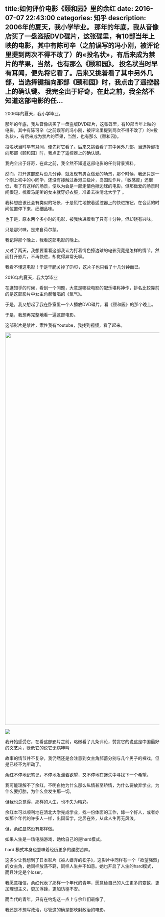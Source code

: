 title:如何评价电影《颐和园》里的余红
date: 2016-07-07   22:43:00 
categories: 知乎 
 description: 2006年的夏天，我小学毕业。 那年的年底，我从音像店买了一盘盗版DVD碟片，这张碟里，有10部当年上映的电影，其中有陈可辛（之前误写的冯小刚，被评论里提到两次不得不改了）的«投名状»，有后来成为禁片的苹果，当然，也有那么《颐和园》。 投名状当时早有耳闻，便先将它看了。后来又挑着看了其中另外几部，当选择键指向那部《颐和园》时，我点击了遥控器上的确认键。 我完全出于好奇，在此之前，我全然不知道这部电影的任…
  --- 
 2006年的夏天，我小学毕业。  

那年的年底，我从音像店买了一盘盗版DVD碟片，这张碟里，有10部当年上映的电影，其中有陈可辛（之前误写的冯小刚，被评论里提到两次不得不改了）的«投名状»，有后来成为禁片的苹果，当然，也有那么《颐和园》。  

投名状当时早有耳闻，便先将它看了。后来又挑着看了其中另外几部，当选择键指向那部《颐和园》时，我点击了遥控器上的确认键。  

我完全出于好奇，在此之前，我全然不知道这部电影的任何背景资料。  

然而，打开这部影片没几分钟，就发现有男女做爱的场景，那个时候，我还只是一个刚上初中的小同学，还没有接触过香港三级片，岛国动作片，「敏感度」还很低，看了有这样的场景，便以为会是一部走情色擦边球的电影。但那做爱的场景时间很短，梳着马尾辫的女主就穿好衣服，准备去往清北大学了 。  

我料想应该还会有类似的场景，于是慌忙地按着遥控器上的快进按钮，在合适的时间位置停下来，细细品味。  

也于是，原本两个多小时的电影，被我快进着看了只有十分钟，但却饶有兴味。  

只是那兴味，是来自荷尔蒙。  

我记得那个晚上，我看这部电影的晚上。  

又过了两天，我想要看看这部我认为打着情色擦边球的电影究竟是怎样的情节，然而打开影片，不再快进，却觉得异常无聊。  

我看不懂这电影！于是干脆关掉了DVD，这片子也只看了十几分钟而已。  

2016年的夏天，我大学毕业  

在逛知乎的时候，看到一个问题，大意是哪些电影的配乐堪称神作，排名比较靠前的是这部影片中女主角郝蕾唱的《氧气》。  

于是，我又想起了我在卧室里一个人播放DVD碟片，看《颐和园》的那个晚上。  

于是，我想再完整地看一遍这部电影。  

这部影片是禁片，索性我有Youtube，我找到视频，看了起来。  

<noscript><img src="https://pic2.zhimg.com/bf9fcdfe144ac030d3ad2a82d1d3be45_b.png" data-rawwidth="1280" data-rawheight="720" class="origin_image zh-lightbox-thumb" width="1280" data-original="https://pic2.zhimg.com/bf9fcdfe144ac030d3ad2a82d1d3be45_r.png"></noscript>

![](//zhstatic.zhihu.com/assets/zhihu/ztext/whitedot.jpg)  

我开始感受它，在看这部影片之前，略微看了几条评论，赞赏它的说这是中国最好的文艺片，贬低它的说它无病呻吟  

故事的情节并不复杂，我仍然还是会注意到女主角郝蕾分别与几个男子的裸戏，但是已经不为所动了。  

余红不停地记笔记，不停地发泄着欲望，又不停地在迷失中寻找下一个希望。  

我可能理解不了余红，不明白她为什么那么纵情甚至矫情，为什么要放弃学业，为什么要打胎，为什么会发生那一切。  

但我也总觉得，那样的人生，也不失为精彩。  

余红本可以顺利地在清北大学完成学业，找一份体面的工作，嫁一个好人，或者亦如那个年代的许多人一样，出国留学，定居在外，从此人生再无风浪。  

但，余红显然没有那样做。  

如果人生是一场电脑游戏，她给自己的是hard模式。  

hard 模式本身也意味着经历更多的酸甜苦辣。  

这多少让我想到了日本影片《被人嫌弃的松子》，这影片中同样有一个「欲望强烈」的女主角，她同样放荡不羁，同样人生并不如意。她也开启了人生的hard模式，而且注定是个loser。  

我愿意相信，余红代表了那样一个年代的青年，愿意给自己的人生更多的变数，更加理想主义，更加浮躁，更加彷徨不安。  

而当代的青年，只有在约炮这一点上与余红们最像了。  

我还是不想写政治，尽管这的确是部映射政治的电影。